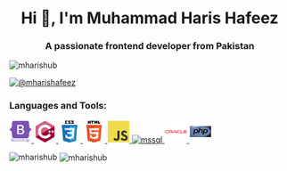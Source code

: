 <h1 align="center">Hi 👋, I'm Muhammad Haris Hafeez</h1>
<h3 align="center">A passionate frontend developer from Pakistan</h3>

<p align="left"> <img src="https://komarev.com/ghpvc/?username=mharishub&label=Profile%20views&color=0e75b6&style=flat" alt="mharishub" /> </p>

<p align="left"> <a href="https://twitter.com/@mharishafeez" target="blank"><img src="https://img.shields.io/twitter/follow/@mharishafeez?logo=twitter&style=for-the-badge" alt="@mharishafeez" /></a> </p>


<h3 align="left">Languages and Tools:</h3>
<p align="left"> <a href="https://getbootstrap.com" target="_blank"> <img src="https://raw.githubusercontent.com/devicons/devicon/master/icons/bootstrap/bootstrap-plain-wordmark.svg" alt="bootstrap" width="40" height="40"/> </a> <a href="https://www.w3schools.com/cpp/" target="_blank"> <img src="https://raw.githubusercontent.com/devicons/devicon/master/icons/cplusplus/cplusplus-original.svg" alt="cplusplus" width="40" height="40"/> </a> <a href="https://www.w3schools.com/css/" target="_blank"> <img src="https://raw.githubusercontent.com/devicons/devicon/master/icons/css3/css3-original-wordmark.svg" alt="css3" width="40" height="40"/> </a> <a href="https://www.w3.org/html/" target="_blank"> <img src="https://raw.githubusercontent.com/devicons/devicon/master/icons/html5/html5-original-wordmark.svg" alt="html5" width="40" height="40"/> </a> <a href="https://developer.mozilla.org/en-US/docs/Web/JavaScript" target="_blank"> <img src="https://raw.githubusercontent.com/devicons/devicon/master/icons/javascript/javascript-original.svg" alt="javascript" width="40" height="40"/> </a> <a href="https://www.microsoft.com/en-us/sql-server" target="_blank"> <img src="https://cdn.worldvectorlogo.com/logos/microsoft-sql-server.svg" alt="mssql" width="40" height="40"/> </a> <a href="https://www.oracle.com/" target="_blank"> <img src="https://raw.githubusercontent.com/devicons/devicon/master/icons/oracle/oracle-original.svg" alt="oracle" width="40" height="40"/> </a> <a href="https://www.php.net" target="_blank"> <img src="https://raw.githubusercontent.com/devicons/devicon/master/icons/php/php-original.svg" alt="php" width="40" height="40"/> </a> </p>

<p><img align="left" src="https://github-readme-stats.vercel.app/api/top-langs?username=mharishub&show_icons=true&locale=en&layout=compact" alt="mharishub" /></p>

<p>&nbsp;<img align="center" src="https://github-readme-stats.vercel.app/api?username=mharishub&show_icons=true&locale=en" alt="mharishub" /></p>
